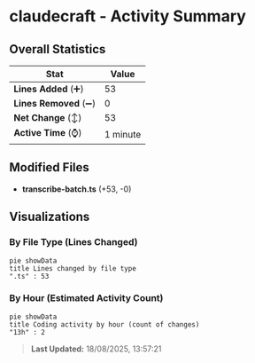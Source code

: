 # claudecraft - Activity Summary 

## Overall Statistics

| Stat                   | Value                                                             |
| ---------------------- | ----------------------------------------------------------------- |
| **Lines Added** (➕)   | 53                                          |
| **Lines Removed** (➖) | 0                                        |
| **Net Change** (↕)    | 53                |
| **Active Time** (⌚)   | 1 minute |


## Modified Files
- **transcribe-batch.ts** (+53, -0)

## Visualizations

### By File Type (Lines Changed)

```mermaid
pie showData
title Lines changed by file type
".ts" : 53
```

### By Hour (Estimated Activity Count)

```mermaid
pie showData
title Coding activity by hour (count of changes)
"13h" : 2
```


> **Last Updated:** 18/08/2025, 13:57:21